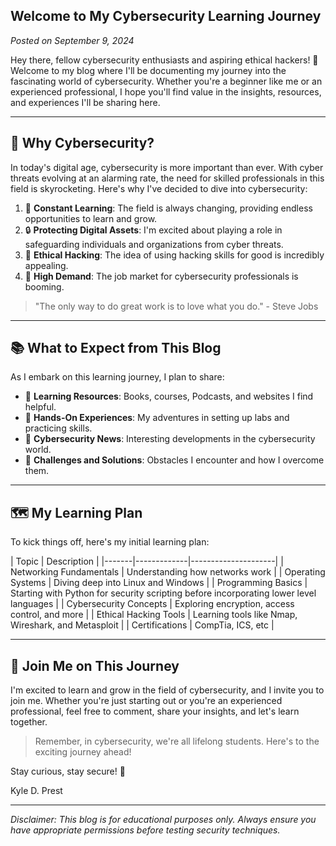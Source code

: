 ## Welcome to My Cybersecurity Learning Journey

*Posted on September 9, 2024*

Hey there, fellow cybersecurity enthusiasts and aspiring ethical hackers! 👋 Welcome to my blog where I'll be documenting my journey into the fascinating world of cybersecurity. Whether you're a beginner like me or an experienced professional, I hope you'll find value in the insights, resources, and experiences I'll be sharing here.

---

## 🤔 Why Cybersecurity?

In today's digital age, cybersecurity is more important than ever. With cyber threats evolving at an alarming rate, the need for skilled professionals in this field is skyrocketing. Here's why I've decided to dive into cybersecurity:

1. 🚀 **Constant Learning**: The field is always changing, providing endless opportunities to learn and grow.
2. 🔒 **Protecting Digital Assets**: I'm excited about playing a role in safeguarding individuals and organizations from cyber threats.
3. 🎩 **Ethical Hacking**: The idea of using hacking skills for good is incredibly appealing.
4. 💼 **High Demand**: The job market for cybersecurity professionals is booming.

> "The only way to do great work is to love what you do." - Steve Jobs

---

## 📚 What to Expect from This Blog

As I embark on this learning journey, I plan to share:

- 📖 **Learning Resources**: Books, courses, Podcasts, and websites I find helpful.
- 🧪 **Hands-On Experiences**: My adventures in setting up labs and practicing skills.
- 📰 **Cybersecurity News**: Interesting developments in the cybersecurity world.
- 🧗 **Challenges and Solutions**: Obstacles I encounter and how I overcome them.

---

## 🗺️ My Learning Plan

To kick things off, here's my initial learning plan:

| Topic | Description |
|-------|-------------|---------------------|
| Networking Fundamentals | Understanding how networks work |
| Operating Systems | Diving deep into Linux and Windows |
| Programming Basics | Starting with Python for security scripting before incorporating lower level languages | 
| Cybersecurity Concepts | Exploring encryption, access control, and more | 
| Ethical Hacking Tools | Learning tools like Nmap, Wireshark, and Metasploit |
| Certifications | CompTia, ICS, etc |


---

## 🤝 Join Me on This Journey

I'm excited to learn and grow in the field of cybersecurity, and I invite you to join me. Whether you're just starting out or you're an experienced professional, feel free to comment, share your insights, and let's learn together.

> Remember, in cybersecurity, we're all lifelong students. Here's to the exciting journey ahead!

Stay curious, stay secure! 🔐

Kyle D. Prest

---

*Disclaimer: This blog is for educational purposes only. Always ensure you have appropriate permissions before testing security techniques.*
